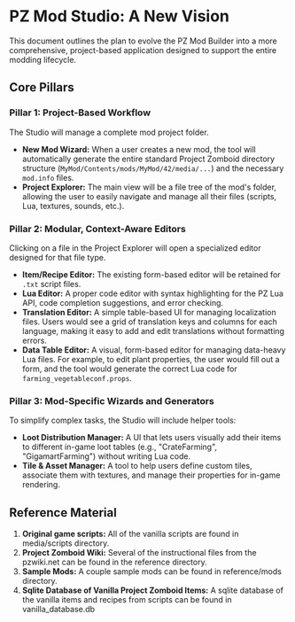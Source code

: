 # PZ Mod Studio: A New Vision

This document outlines the plan to evolve the PZ Mod Builder into a more comprehensive, project-based application designed to support the entire modding lifecycle.

## Core Pillars

### Pillar 1: Project-Based Workflow
The Studio will manage a complete mod project folder.

*   **New Mod Wizard:** When a user creates a new mod, the tool will automatically generate the entire standard Project Zomboid directory structure (`MyMod/Contents/mods/MyMod/42/media/...`) and the necessary `mod.info` files.
*   **Project Explorer:** The main view will be a file tree of the mod's folder, allowing the user to easily navigate and manage all their files (scripts, Lua, textures, sounds, etc.).

### Pillar 2: Modular, Context-Aware Editors
Clicking on a file in the Project Explorer will open a specialized editor designed for that file type.

*   **Item/Recipe Editor:** The existing form-based editor will be retained for `.txt` script files.
*   **Lua Editor:** A proper code editor with syntax highlighting for the PZ Lua API, code completion suggestions, and error checking.
*   **Translation Editor:** A simple table-based UI for managing localization files. Users would see a grid of translation keys and columns for each language, making it easy to add and edit translations without formatting errors.
*   **Data Table Editor:** A visual, form-based editor for managing data-heavy Lua files. For example, to edit plant properties, the user would fill out a form, and the tool would generate the correct Lua code for `farming_vegetableconf.props`.

### Pillar 3: Mod-Specific Wizards and Generators
To simplify complex tasks, the Studio will include helper tools:

*   **Loot Distribution Manager:** A UI that lets users visually add their items to different in-game loot tables (e.g., "CrateFarming", "GigamartFarming") without writing Lua code.
*   **Tile & Asset Manager:** A tool to help users define custom tiles, associate them with textures, and manage their properties for in-game rendering.


## Reference Material

1. **Original game scripts:** All of the vanilla scripts are found in media/scripts directory.
2. **Project Zomboid Wiki:** Several of the instructional files from the pzwiki.net can be found in the reference directory.
3. **Sample Mods:** A couple sample mods can be found in reference/mods directory.
4. **Sqlite Database of Vanilla Project Zomboid Items:** A sqlite database of the vanilla items and recipes from scripts can be found in vanilla_database.db